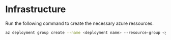 # Infrastructure
Run the following command to create the necessary azure ressources.

```bash
az deployment group create --name <deployment name> --resource-group <your ressource group> --template-file resources.bicep --parameters @parameters.json
```